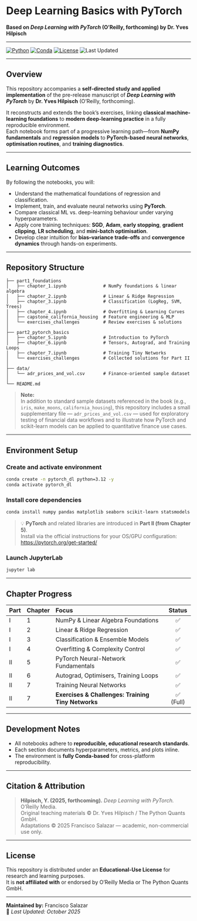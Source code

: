 # Deep Learning Basics with PyTorch  
**Based on _Deep Learning with PyTorch_ (O’Reilly, forthcoming) by Dr. Yves Hilpisch**

---

[![Python](https://img.shields.io/badge/Python-3.12-blue.svg)](https://www.python.org/)
[![Conda](https://img.shields.io/badge/Conda-Ready-green.svg)](https://docs.conda.io/)
[![License](https://img.shields.io/badge/License-Educational--Use-lightgrey.svg)](#license)
![Last Updated](https://img.shields.io/badge/Last%20Updated-October%202025-blueviolet)

---

## Overview

This repository accompanies a **self-directed study and applied implementation** of the pre-release manuscript of **_Deep Learning with PyTorch_** by **Dr. Yves Hilpisch** (O’Reilly, forthcoming).  

It reconstructs and extends the book’s exercises, linking **classical machine-learning foundations** to **modern deep-learning practice** in a fully reproducible environment.  
Each notebook forms part of a progressive learning path—from **NumPy fundamentals** and **regression models** to **PyTorch-based neural networks**, **optimisation routines**, and **training diagnostics**.

---

## Learning Outcomes

By following the notebooks, you will:

- Understand the mathematical foundations of regression and classification.  
- Implement, train, and evaluate neural networks using **PyTorch**.  
- Compare classical ML vs. deep-learning behaviour under varying hyperparameters.  
- Apply core training techniques: **SGD**, **Adam**, **early stopping**, **gradient clipping**, **LR scheduling**, and **mini-batch optimisation**.  
- Develop clear intuition for **bias–variance trade-offs** and **convergence dynamics** through hands-on experiments.  

---

## Repository Structure

```
├── part1_foundations
│   ├── chapter_1.ipynb              # NumPy foundations & linear algebra
│   ├── chapter_2.ipynb              # Linear & Ridge Regression
│   ├── chapter_3.ipynb              # Classification (LogReg, SVM, Trees)
│   ├── chapter_4.ipynb              # Overfitting & Learning Curves
│   ├── capstone_california_housing  # Feature engineering & MLP
│   └── exercises_challenges         # Review exercises & solutions
│
├── part2_pytorch_basics
│   ├── chapter_5.ipynb              # Introduction to PyTorch
│   ├── chapter_6.ipynb              # Tensors, Autograd, and Training Loops
│   ├── chapter_7.ipynb    			 # Training Tiny Networks 
│   └── exercises_challenges         # Collected solutions for Part II
│
├── data/
│   └── adr_prices_and_vol.csv       # Finance-oriented sample dataset
│
└── README.md
```

> **Note:**  
> In addition to standard sample datasets referenced in the book (e.g., `iris`, `make_moons`, `california_housing`), this repository includes a small supplementary file — `adr_prices_and_vol.csv` — used for exploratory testing of financial data workflows and to illustrate how PyTorch and scikit-learn models can be applied to quantitative finance use cases.

---

## Environment Setup

### Create and activate environment

```bash
conda create -n pytorch_dl python=3.12 -y
conda activate pytorch_dl
```

### Install core dependencies

```bash
conda install numpy pandas matplotlib seaborn scikit-learn statsmodels scipy numba jupyterlab notebook ipykernel -y
```

> 💡 **PyTorch** and related libraries are introduced in **Part II (from Chapter 5)**.  
> Install via the official instructions for your OS/GPU configuration:  
> https://pytorch.org/get-started/

### Launch JupyterLab

```bash
jupyter lab
```

---

## Chapter Progress

| Part | Chapter | Focus | Status |
|:--|:--|:--|:--:|
| I | 1 | NumPy & Linear Algebra Foundations | ✅ |
| I | 2 | Linear & Ridge Regression | ✅ |
| I | 3 | Classification & Ensemble Models | ✅ |
| I | 4 | Overfitting & Complexity Control | ✅ |
| II | 5 | PyTorch Neural-Network Fundamentals | ✅ |
| II | 6 | Autograd, Optimisers, Training Loops | ✅ |
| II | 7 | Training Neural Networks | ✅ |
| II | 7 | **Exercises & Challenges: Training Tiny Networks** | ✅ (Full) |

---

## Development Notes

- All notebooks adhere to **reproducible, educational research standards**.  
- Each section documents hyperparameters, metrics, and plots inline.  
- The environment is **fully Conda-based** for cross-platform reproducibility.

---

## Citation & Attribution

> **Hilpisch, Y. (2025, forthcoming).** *Deep Learning with PyTorch.* O’Reilly Media.  
> Original teaching materials © Dr. Yves Hilpisch / The Python Quants GmbH.  
> Adaptations © 2025 Francisco Salazar — academic, non-commercial use only.

---

## License

This repository is distributed under an **Educational-Use License** for research and learning purposes.  
It is **not affiliated with** or endorsed by O’Reilly Media or The Python Quants GmbH.

---

**Maintained by:** Francisco Salazar  
📅 _Last Updated: October 2025_
